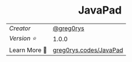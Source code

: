 <center> <h1> JavaPad </h1> </center>


<table>
  <tr>
    <td><i>Creator</i></td>
    <td> <a href='https://www.github.com/greg0rys'> @greg0rys </a></td>
  </tr>

  <tr>
    <td><i>Version ⭐</i></td>
    <td>1.0.0</td>
  </tr>

  <tr>
    <td> Learn More 📖 </td>
    <td><a href='https://www.greg0rys.code'> greg0rys.codes/JavaPad</td>
  </tr>
</table>


  
